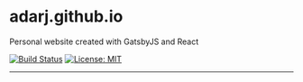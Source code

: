# adarj.github.io

Personal website created with GatsbyJS and React

[![Build Status](https://travis-ci.org/adarj/adarj.github.io.svg?branch=source)](https://travis-ci.org/adarj/adarj.github.io)
[![License: MIT](https://img.shields.io/badge/License-MIT-yellow.svg)](https://opensource.org/licenses/MIT)

---
